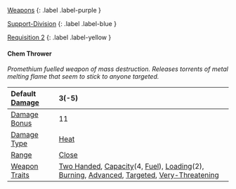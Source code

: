 
[Weapons](Game/Weapons-List)
{: .label .label-purple }

[Support-Division](Game/Blocks/Support-Division)
{: .label .label-blue }

[Requisition 2](Game/Deployment#Requisition)
{: .label .label-yellow }
#### Chem Thrower
*Promethium fuelled weapon of mass destruction. Releases torrents of metal melting flame that seem to stick to anyone targeted.*

| Default [Damage](Core/Weapons#Calculating%20Damage) | 3(-5)                                                                                                                                                                                                                                                                                                                                                  |
| :-------------------------------------------------- | :----------------------------------------------------------------------------------------------------------------------------------------------------------------------------------------------------------------------------------------------------------------------------------------------------------------------------------------------------- |
| [Damage Bonus](Game/Core/Weapons#Damage%20Bonus)    | 11                                                                                                                                                                                                                                                                                                                                                     |
| [Damage Type](Core/Weapons#Damage%20Type)           | [Heat](Core/Injury#Heat)                                                                                                                                                                                                                                                                                                                               |
| [Range](Core/Weapons#Range)                         | [Close](Core/Movement#Close)                                                                                                                                                                                                                                                                                                                           |
| [Weapon Traits](Core/Weapon-Traits)                 | [Two Handed](Game/Core/Blocks/Two-Handed), [Capacity](Core/Weapon-Traits#Capacity(X,%20Type))(4, [Fuel](Munition-Details#Fuel)), [Loading](Game/Core/Blocks/Loading)(2), [Burning](Game/Core/Blocks/Burning), [Advanced](Game/Core/Blocks/Advanced), [Targeted](Game/Core/Blocks/Targeted), [Very-Threatening](Game/Core/Blocks/Very-Threatening) |
